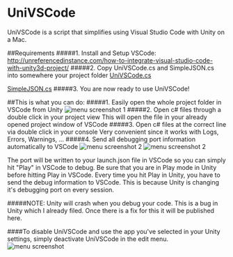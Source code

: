 # UniVSCode
UniVSCode is a script that simplifies using Visual Studio Code with Unity on a Mac.

##Requirements
#####1. Install and Setup VSCode: http://unreferencedinstance.com/how-to-integrate-visual-studio-code-with-unity3d-project/
#####2. Copy UniVSCode.cs and SimpleJSON.cs into somewhere your project folder
[UniVSCode.cs](https://github.com/robin7331/UniVSCode/blob/master/UniVSCode.cs)

[SimpleJSON.cs](https://github.com/robin7331/UniVSCode/blob/master/SimpleJSON.cs)
#####3. You are now ready to use UniVSCode!

##This is what you can do:
#####1. Easily open the whole project folder in VSCode from Unity
![menu screenshot 1](https://raw.githubusercontent.com/robin7331/UniVSCode/master/readme/open_project.jpg)
#####2. Open c# files through a double click in your project view 
This will open the file in your already opened project window of VSCode
#####3. Open c# files at the correct line via double click in your console
Very convenient since it works with Logs, Errors, Warnings, ...
#####4. Send all debugging port information automatically to VSCode
![menu screenshot 2](https://raw.githubusercontent.com/robin7331/UniVSCode/master/readme/send_port.jpg)
![menu screenshot 2](https://raw.githubusercontent.com/robin7331/UniVSCode/master/readme/debug.jpg)

The port will be written to your launch.json file in VSCode so you can simply hit "Play" in VSCode to debug.
Be sure that you are in Play mode in Unity before hitting Play in VSCode.
Every time you hit Play in Unity, you have to send the debug information to VSCode. 
This is because Unity is changing it's debugging port on every session.

#####NOTE: Unity will crash when you debug your code. This is a bug in Unity which I already filed. Once there is a fix for this it will be published here.


####To disable UniVSCode and use the app you've selected in your Unity settings, simply deactivate UniVSCode in the edit menu.
![menu screenshot](https://raw.githubusercontent.com/robin7331/UniVSCode/master/readme/menu.png)
